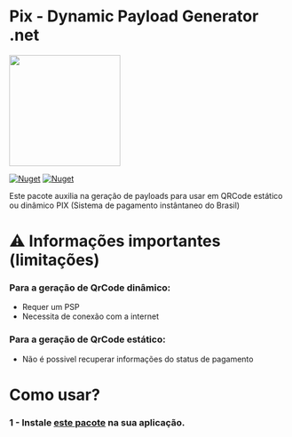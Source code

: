 # Pix - Dynamic Payload Generator .net


<img width='200' src='https://user-images.githubusercontent.com/5353685/101644586-233eb080-3a14-11eb-9cec-2172586abfde.png'/>

[![Nuget](https://img.shields.io/nuget/dt/pix-dynamic-payload-generator.net)](https://www.nuget.org/packages/pix-dynamic-payload-generator.net)
[![Nuget](https://img.shields.io/nuget/v/pix-dynamic-payload-generator.net)](https://www.nuget.org/packages/pix-dynamic-payload-generator.net)

Este pacote auxilia na geração de payloads para usar em QRCode estático ou dinâmico PIX (Sistema de pagamento instântaneo do Brasil)

# ⚠ Informações importantes (limitações)

### Para a geração de QrCode dinâmico:
- Requer um PSP
- Necessita de conexão com a internet

### Para a geração de QrCode estático:
- Não é possivel recuperar informações do status de pagamento

# Como usar?

### 1 - Instale [este pacote](https://www.nuget.org/packages/pix-dynamic-payload-generator.net) na sua aplicação.
